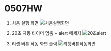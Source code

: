 # 0507HW
1. 처음 실행 화면
![처음실행화면](https://github.com/user-attachments/assets/a2e0ec94-88b0-44f7-bd8f-1eb8ae2acadd)

2. 20초 자동 타이머 멈춤 + alert 메세지
![20초alert](https://github.com/user-attachments/assets/bf47551b-7fc9-4e5d-95b1-56216d19dded)

3. 리셋 버튼 작동 화면 출력
![리셋버튼작동화면](https://github.com/user-attachments/assets/1b7e9fa5-b829-4e81-8f5b-0523f36b1d8b)
